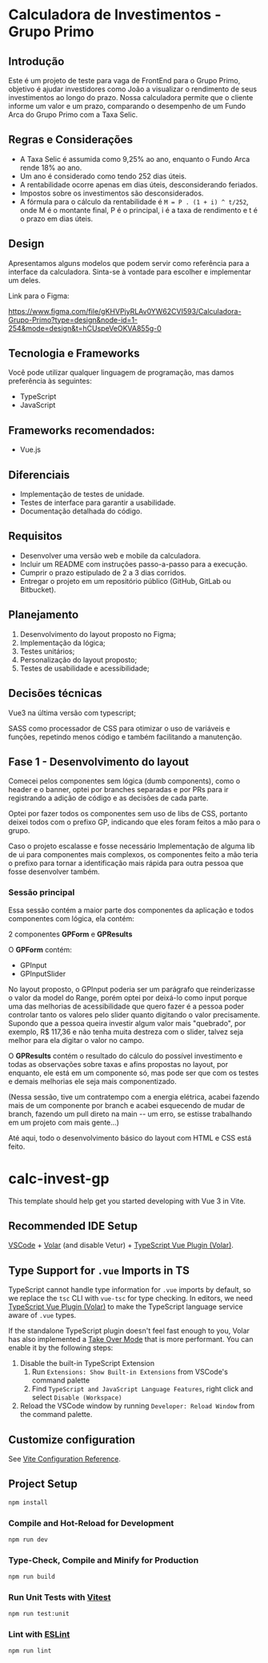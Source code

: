 # Calculadora de Investimentos - Grupo Primo



## Introdução
Este é um projeto de teste para vaga de FrontEnd para o Grupo Primo, objetivo é ajudar investidores como João a visualizar o rendimento de seus investimentos ao longo do prazo. Nossa calculadora permite que o cliente informe um valor e um prazo, comparando o desempenho de um Fundo Arca do Grupo Primo com a Taxa Selic.

## Regras e Considerações
- A Taxa Selic é assumida como 9,25% ao ano, enquanto o Fundo Arca rende 18% ao ano.
- Um ano é considerado como tendo 252 dias úteis.
- A rentabilidade ocorre apenas em dias úteis, desconsiderando feriados.
- Impostos sobre os investimentos são desconsiderados.
- A fórmula para o cálculo da rentabilidade é ```M = P . (1 + i) ^ t/252```, onde M é o montante final, P é o principal, i é a taxa de rendimento e t é o prazo em dias úteis.

## Design
Apresentamos alguns modelos que podem servir como referência para a interface da calculadora. Sinta-se à vontade para escolher e implementar um deles.

Link para o Figma:


https://www.figma.com/file/gKHVPjyRLAv0YW62CVI593/Calculadora-Grupo-Primo?type=design&node-id=1-254&mode=design&t=hCUspeVeOKVA855g-0

## Tecnologia e Frameworks
Você pode utilizar qualquer linguagem de programação, mas damos preferência às seguintes:
- TypeScript
- JavaScript

## Frameworks recomendados:
- Vue.js

## Diferenciais
- Implementação de testes de unidade.
- Testes de interface para garantir a usabilidade.
- Documentação detalhada do código.

## Requisitos
- Desenvolver uma versão web e mobile da calculadora.
- Incluir um README com instruções passo-a-passo para a execução.
- Cumprir o prazo estipulado de 2 a 3 dias corridos.
- Entregar o projeto em um repositório público (GitHub, GitLab ou Bitbucket).

## Planejamento

1. Desenvolvimento do layout proposto no Figma;
2. Implementação da lógica;
3. Testes unitários;
4. Personalização do layout proposto;
5. Testes de usabilidade e acessibilidade;

## Decisões técnicas

Vue3 na última versão com typescript;

SASS como processador de CSS para otimizar o uso de variáveis e funções, repetindo menos código e também facilitando a manutenção.

## Fase 1 - Desenvolvimento do layout

Comecei pelos componentes sem lógica (dumb components), como o header e o banner, optei por branches separadas e por PRs para ir registrando a adição de código e as decisões de cada parte.

Optei por fazer todos os componentes sem uso de libs de CSS, portanto deixei todos com o prefixo GP, indicando que eles foram feitos a mão para o grupo. 

Caso o projeto escalasse e fosse necessário Implementação de alguma lib de ui para componentes mais complexos, os componentes feito a mão teria o prefixo para tornar a identificação mais rápida para outra pessoa que fosse desenvolver também. 

### Sessão principal

Essa sessão contém a maior parte dos componentes da aplicação e todos componentes com lógica, ela contém:

2 componentes **GPForm** e **GPResults**

O **GPForm** contém:

* GPInput
* GPInputSlider

No layout proposto, o GPInput poderia ser um parágrafo que reinderizasse o valor da model do Range, porém optei por deixá-lo como input porque uma das melhorias de acessibilidade que quero fazer é a pessoa poder controlar tanto os valores pelo slider quanto digitando o valor precisamente.
Supondo que a pessoa queira investir algum valor mais "quebrado", por exemplo, R$ 117,36 e não tenha muita destreza com o slider, talvez seja melhor para ela digitar o valor no campo.


O **GPResults** contém o resultado do cálculo do possível investimento e todas as observações sobre taxas e afins propostas no layout, por enquanto, ele está em um componente só, mas pode ser que com os testes e demais melhorias ele seja mais componentizado.

(Nessa sessão, tive um contratempo com a energia elétrica, acabei fazendo mais de um componente por branch e acabei esquecendo de mudar de branch, fazendo um pull direto na main -- um erro, se estisse trabalhando em um projeto com mais gente...)

Até aqui, todo o desenvolvimento básico do layout com HTML e CSS está feito.




# calc-invest-gp

This template should help get you started developing with Vue 3 in Vite.

## Recommended IDE Setup

[VSCode](https://code.visualstudio.com/) + [Volar](https://marketplace.visualstudio.com/items?itemName=Vue.volar) (and disable Vetur) + [TypeScript Vue Plugin (Volar)](https://marketplace.visualstudio.com/items?itemName=Vue.vscode-typescript-vue-plugin).

## Type Support for `.vue` Imports in TS

TypeScript cannot handle type information for `.vue` imports by default, so we replace the `tsc` CLI with `vue-tsc` for type checking. In editors, we need [TypeScript Vue Plugin (Volar)](https://marketplace.visualstudio.com/items?itemName=Vue.vscode-typescript-vue-plugin) to make the TypeScript language service aware of `.vue` types.

If the standalone TypeScript plugin doesn't feel fast enough to you, Volar has also implemented a [Take Over Mode](https://github.com/johnsoncodehk/volar/discussions/471#discussioncomment-1361669) that is more performant. You can enable it by the following steps:

1. Disable the built-in TypeScript Extension
    1) Run `Extensions: Show Built-in Extensions` from VSCode's command palette
    2) Find `TypeScript and JavaScript Language Features`, right click and select `Disable (Workspace)`
2. Reload the VSCode window by running `Developer: Reload Window` from the command palette.

## Customize configuration

See [Vite Configuration Reference](https://vitejs.dev/config/).

## Project Setup

```sh
npm install
```

### Compile and Hot-Reload for Development

```sh
npm run dev
```

### Type-Check, Compile and Minify for Production

```sh
npm run build
```

### Run Unit Tests with [Vitest](https://vitest.dev/)

```sh
npm run test:unit
```

### Lint with [ESLint](https://eslint.org/)

```sh
npm run lint
```

